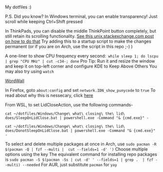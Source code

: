 My dotfiles :)

P.S. Did you know? In Windows terminal, you can enable transparency! Just scroll while keeping Ctrl+Shift pressed

In ThinkPads, you can disable the middle ThinkPoint button completely, but still retain its scrolling functionality.
[See this unix.stackexchange.com post on how to do that](https://unix.stackexchange.com/a/487975)
Try adding this to a startup script to make the changes permanent (or if you are on Arch, use the script in this repo ;-) )

A one-liner to show CPU frequency every second:` while sleep 1; do lscpu | grep "CPU MHz" | cut -c34-; done`
Pro Tip: Run it and resize the window and keep it on top-left corner and configure KDE to Keep Above Others
You may also try using `watch` 

[WordWall](https://github.com/tomocafe/wordwall)

In Firefox, goto `about:config` and set `network.IDN_show_punycode` to `true`
To read about why this is nessecary, click [here](https://www.xudongz.com/blog/2017/idn-phishing/)

From WSL, to set LidCloseAction, use the following commands-

`cat ~/dotfiles/Windows/Change\ what\ closing\ the\ lid\ does/SleepOnLidClose.bat | powershell.exe -Command "& {cmd.exe}" -`

`cat ~/dotfiles/Windows/Change\ what\ closing\ the\ lid\ does/DonotSleepOnLidClose.bat | powershell.exe -Command "& {cmd.exe}" -`

To select and delete multiple packages at once in Arch, use `sudo pacman -R $(pacman -Q | fzf --multi |  cut --fields=1 -d' ')`
Choose multiple options using the <TAB> key
The equivalent command for installing repo packages is `sudo pacman -S $(pacman -Ss | cut -d' ' --fields=1 | grep .  | fzf --multi) --needed`
For AUR, just substitute `pacman` for `yay`
